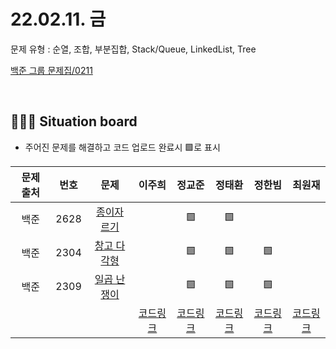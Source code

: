 # 22.02.11. 금
문제 유형 : 순열, 조합, 부분집합, Stack/Queue, LinkedList, Tree
</br>

[백준 그룹 문제집/0211](https://www.acmicpc.net/group/workbook/view/13701/41728)

</br>

## 🧑🏽‍💻 Situation board
- 주어진 문제를 해결하고 코드 업로드 완료시 🟩로 표시

| 문제 출처   | 번호       | 문제      | 이주희  | 정교준  | 정태환  | 정한빔 | 최원재  |
| :--------: | :--------: | :--------: | :--------: | :-------: | :-------: | :-------: |  :-------: |
| 백준        | 2628      |[종이자르기](https://www.acmicpc.net/problem/2628)  |       |     🟩    |    🟩    |       |      |
| 백준        | 2304      |[창고 다각형](https://www.acmicpc.net/problem/2304) |      |   🟩     |     🟩     |   🟩   |      |
| 백준        | 2309      |[일곱 난쟁이](https://www.acmicpc.net/problem/2309) |      |   🟩     |     🟩     |   🟩   |      |
|             |           |           |  [코드링크](https://github.com/daejeon5-algostudy/AlgorithmStudy/blob/main/%EC%8A%A4%ED%84%B0%EB%94%94/0211/%EC%9D%B4%EC%A3%BC%ED%9D%AC/README.md) | [코드링크](https://github.com/daejeon5-algostudy/AlgorithmStudy/blob/main/%EC%8A%A4%ED%84%B0%EB%94%94/0211/%EC%A0%95%EA%B5%90%EC%A4%80/README.md)  | [코드링크](https://github.com/daejeon5-algostudy/AlgorithmStudy/blob/main/%EC%8A%A4%ED%84%B0%EB%94%94/0211/%EC%A0%95%ED%83%9C%ED%99%98/README.md)  | [코드링크](https://github.com/daejeon5-algostudy/AlgorithmStudy/blob/main/%EC%8A%A4%ED%84%B0%EB%94%94/0211/%EC%A0%95%ED%95%9C%EB%B9%94/README.md)  | [코드링크](https://github.com/daejeon5-algostudy/AlgorithmStudy/blob/main/%EC%8A%A4%ED%84%B0%EB%94%94/0211/%EC%B5%9C%EC%9B%90%EC%9E%AC/README.md)  |
